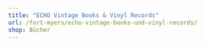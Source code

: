 ```yaml
---
title: "ECHO Vintage Books & Vinyl Records"
url: /fort-myers/echo-vintage-books-und-vinyl-records/
shop: Bücher
---
```

